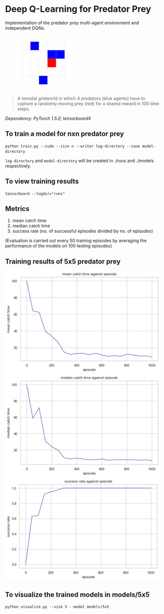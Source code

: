 # Deep Q-Learning for Predator Prey
Implementation of the predator prey multi-agent environment and independent DQNs.

<a href="#"><img src="./images/5x5-visualization.gif" width="240"/></a>

> A toroidal gridworld in which 4 predators (blue agents) have to capture a randomly moving prey (red) for a shared reward in 100 time steps.

*Dependency: PyTorch 1.5.0, tensorboardX*

## To train a model for nxn predator prey

`python train.py --cuda --size n --writer log-directory --save model-directory`

`log-directory` and `model-directory` will be created in ./runs and ./models respectively.

## To view training results 

`tensorboard --logdir="runs"`

## Metrics

1. mean catch time
1. median catch time
1. success rate (no. of successful episodes divided by no. of episodes)

(Evaluation is carried out every 50 training episodes by averaging the performance of the models on 100 testing episodes)

## Training results of 5x5 predator prey

![image info](./images/5x5-mean.png)
![image info](./images/5x5-median.png)
![image info](./images/5x5-success-rate.png)

## To visualize the trained models in models/5x5

`python visualize.py --size 5 --model models/5x5`